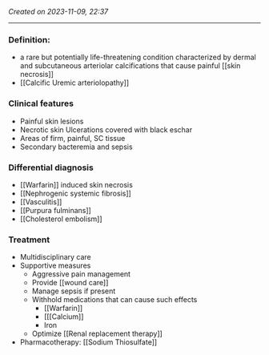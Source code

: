 *Created on 2023-11-09, 22:37* 

---
### Definition: 
 - a rare but potentially life-threatening condition characterized by dermal and subcutaneous arteriolar calcifications that cause painful [[skin necrosis]] 
- [[Calcific Uremic arteriolopathy]] 

### Clinical features
- Painful skin lesions
- Necrotic skin Ulcerations covered with black eschar
- Areas of firm, painful, SC tissue
- Secondary bacteremia and sepsis

### Differential diagnosis
- [[Warfarin]] induced skin necrosis
- [[Nephrogenic systemic fibrosis]]
- [[Vasculitis]]
- [[Purpura fulminans]]
- [[Cholesterol embolism]]

### Treatment
- Multidisciplinary care
- Supportive measures
	- Aggressive pain management
	- Provide [[wound care]]
	- Manage sepsis if present 
	- Withhold medications that can cause such effects
		- [[Warfarin]]
		- [[[Calcium]]
		- Iron
	- Optimize [[Renal replacement therapy]]
- Pharmacotherapy: [[Sodium Thiosulfate]] 